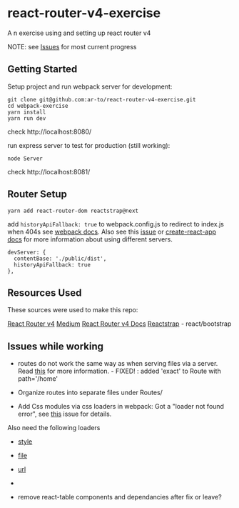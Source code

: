 # react-router-v4-exercise
A n exercise using and setting up react router v4

NOTE: see [Issues](#issues-while-working) for most current progress

## Getting Started

Setup project and run webpack server for development:

```
git clone git@github.com:ar-to/react-router-v4-exercise.git
cd webpack-exercise
yarn install
yarn run dev
```
check http://localhost:8080/

run express server to test for production (still working):

`node Server`

check http://localhost:8081/

## Router Setup

`yarn add react-router-dom reactstrap@next`

add `historyApiFallback: true` to webpack.config.js to redirect to index.js when 404s see [webpack docs](https://webpack.js.org/configuration/dev-server/#devserver-historyapifallback). Also see this [issue](https://github.com/ReactTraining/react-router/issues/5065) or [create-react-app docs](https://github.com/facebookincubator/create-react-app/blob/master/packages/react-scripts/template/README.md#serving-apps-with-client-side-routing) for more information about using different servers.

```
devServer: {
  contentBase: './public/dist',
  historyApiFallback: true
},
```

## Resources Used

These sources were used to make this repo:

[React Router v4](https://youtu.be/l9eyot_IXLY)
[Medium](https://medium.com/@pshrmn/a-simple-react-router-v4-tutorial-7f23ff27adf)
[React Router v4 Docs](https://reacttraining.com/react-router/)
[Reactstrap](https://reactstrap.github.io/) - react/bootstrap


## Issues while working

- routes do not work the same way as when serving files via a server. Read [this](https://stackoverflow.com/questions/27928372/react-router-urls-dont-work-when-refreshing-or-writting-manually) for more information.  - FIXED! : added 'exact' to Route with path='/home'

- Organize routes into separate files under Routes/

- Add Css modules via css loaders in webpack:
Got a "loader not found error", see [this](https://github.com/react-boilerplate/react-boilerplate/issues/1648) issue for details.

Also need the following loaders
  - [style](https://webpack.js.org/loaders/style-loader/)
  - [file](https://webpack.js.org/loaders/file-loader/)
  - [url](https://webpack.js.org/loaders/url-loader/)
  - 

- remove react-table components and dependancies after fix or leave?